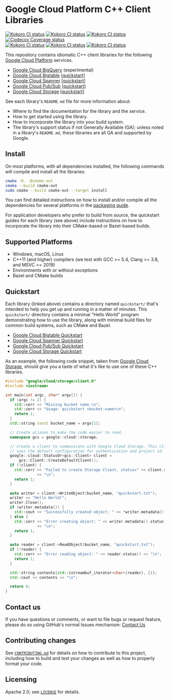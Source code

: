 # Google Cloud Platform C++ Client Libraries

<!-- This file is automatically generated by ci/test-markdown/generate-readme.sh -->

[![Kokoro CI status][kokoro-clang-tidy-shield]][kokoro-clang-tidy-link]
[![Kokoro CI status][kokoro-windows-cmake-shield]][kokoro-windows-cmake-link]
[![Kokoro CI status][kokoro-macos-cmake-shield]][kokoro-macos-cmake-link]
[![Codecov Coverage status][codecov-shield]][codecov-link]<br>
[![Kokoro CI status][kokoro-integration-shield]][kokoro-integration-link]
[![Kokoro CI status][kokoro-windows-bazel-shield]][kokoro-windows-bazel-link]
[![Kokoro CI status][kokoro-macos-bazel-shield]][kokoro-macos-bazel-link]

[kokoro-clang-tidy-shield]: https://storage.googleapis.com/cloud-cpp-kokoro-status/kokoro-clang-tidy.svg
[kokoro-clang-tidy-link]: https://storage.googleapis.com/cloud-cpp-kokoro-status/kokoro-clang-tidy-link.html
[kokoro-integration-shield]: https://storage.googleapis.com/cloud-cpp-kokoro-status/kokoro-integration.svg
[kokoro-integration-link]: https://storage.googleapis.com/cloud-cpp-kokoro-status/kokoro-integration-link.html
[kokoro-windows-cmake-shield]: https://storage.googleapis.com/cloud-cpp-kokoro-status/kokoro-windows-cmake.svg
[kokoro-windows-cmake-link]: https://storage.googleapis.com/cloud-cpp-kokoro-status/kokoro-windows-cmake-link.html
[kokoro-windows-bazel-shield]: https://storage.googleapis.com/cloud-cpp-kokoro-status/kokoro-windows-bazel.svg
[kokoro-windows-bazel-link]: https://storage.googleapis.com/cloud-cpp-kokoro-status/kokoro-windows-bazel-link.html
[kokoro-macos-cmake-shield]: https://storage.googleapis.com/cloud-cpp-kokoro-status/macos/kokoro-cmake-super.svg
[kokoro-macos-cmake-link]: https://storage.googleapis.com/cloud-cpp-kokoro-status/macos/kokoro-cmake-super-link.html
[kokoro-macos-bazel-shield]: https://storage.googleapis.com/cloud-cpp-kokoro-status/macos/kokoro-bazel.svg
[kokoro-macos-bazel-link]: https://storage.googleapis.com/cloud-cpp-kokoro-status/macos/kokoro-bazel-link.html
[codecov-shield]: https://codecov.io/gh/googleapis/google-cloud-cpp/branch/master/graph/badge.svg
[codecov-link]: https://codecov.io/gh/googleapis/google-cloud-cpp

This repository contains idiomatic C++ client libraries for the following
[Google Cloud Platform](https://cloud.google.com/) services.

* [Google Cloud BigQuery](google/cloud/bigquery/README.md) (experimental)
* [Google Cloud Bigtable](google/cloud/bigtable/README.md) [[quickstart]](google/cloud/bigtable/quickstart/README.md)
* [Google Cloud Spanner](google/cloud/spanner/README.md) [[quickstart]](google/cloud/spanner/quickstart/README.md)
* [Google Cloud Pub/Sub](google/cloud/pubsub/README.md) [[quickstart]](google/cloud/pubsub/quickstart/README.md)
* [Google Cloud Storage](google/cloud/storage/README.md) [[quickstart]](google/cloud/storage/quickstart/README.md)

See each library's `README.md` file for more information about:

* Where to find the documentation for the library and the service.
* How to get started using the library.
* How to incorporate the library into your build system.
* The library's support status if not Generally Available (GA); unless noted in
  a library's `README.md`, these libraries are all GA and supported by Google.

## Install

On most platforms, with all dependencies installed, the following commands will
compile and install all the libraries:

```sh
cmake -H. -Bcmake-out
cmake --build cmake-out
sudo cmake --build cmake-out --target install
```

You can find detailed instructions on how to install and/or compile all the
dependencies for several platforms in the [packaging guide](doc/packaging.md).

For application developers who prefer to build from source, the quickstart
guides for each library (see above) include instructions on how to incorporate
the library into their CMake-based or Bazel-based builds.

## Supported Platforms

* Windows, macOS, Linux
* C++11 (and higher) compilers (we test with GCC \>= 5.4, Clang >= 3.8, and MSVC \>= 2019)
* Environments with or without exceptions
* Bazel and CMake builds

## Quickstart

Each library (linked above) contains a directory named `quickstart/` that's
intended to help you get up and running in a matter of minutes. This
`quickstart/` directory contains a minimal "Hello World" program demonstrating
how to use the library, along with minimal build files for common build
systems, such as CMake and Bazel.

* [Google Cloud Bigtable Quickstart](google/cloud/bigtable/quickstart/README.md)
* [Google Cloud Spanner Quickstart](google/cloud/spanner/quickstart/README.md)
* [Google Cloud Pub/Sub Quickstart](google/cloud/pubsub/quickstart/README.md)
* [Google Cloud Storage Quickstart](google/cloud/storage/quickstart/README.md)

As an example, the following code snippet, taken from [Google Cloud
Storage](google/cloud/storage/README.md), should give you a taste of what it's
like to use one of these C++ libraries.

```cc
#include "google/cloud/storage/client.h"
#include <iostream>

int main(int argc, char* argv[]) {
  if (argc != 2) {
    std::cerr << "Missing bucket name.\n";
    std::cerr << "Usage: quickstart <bucket-name>\n";
    return 1;
  }
  std::string const bucket_name = argv[1];

  // Create aliases to make the code easier to read.
  namespace gcs = google::cloud::storage;

  // Create a client to communicate with Google Cloud Storage. This client
  // uses the default configuration for authentication and project id.
  google::cloud::StatusOr<gcs::Client> client =
      gcs::Client::CreateDefaultClient();
  if (!client) {
    std::cerr << "Failed to create Storage Client, status=" << client.status()
              << "\n";
    return 1;
  }

  auto writer = client->WriteObject(bucket_name, "quickstart.txt");
  writer << "Hello World!";
  writer.Close();
  if (writer.metadata()) {
    std::cout << "Successfully created object: " << *writer.metadata() << "\n";
  } else {
    std::cerr << "Error creating object: " << writer.metadata().status()
              << "\n";
    return 1;
  }

  auto reader = client->ReadObject(bucket_name, "quickstart.txt");
  if (!reader) {
    std::cerr << "Error reading object: " << reader.status() << "\n";
    return 1;
  }

  std::string contents{std::istreambuf_iterator<char>{reader}, {}};
  std::cout << contents << "\n";

  return 0;
}
```

## Contact us

If you have questions or comments, or want to file bugs or request feature,
please do so using GitHub's normal Issues mechanism: [Contact Us](https://github.com/googleapis/google-cloud-cpp/issues/new/choose)

## Contributing changes

See [`CONTRIBUTING.md`](CONTRIBUTING.md) for details on how to contribute to
this project, including how to build and test your changes as well as how to
properly format your code.

## Licensing

Apache 2.0; see [`LICENSE`](LICENSE) for details.
